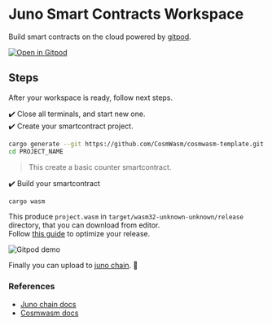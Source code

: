 # Juno Smart Contracts Workspace

Build smart contracts on the cloud powered by [gitpod](https://www.gitpod.io/).

[![Open in Gitpod](https://gitpod.io/button/open-in-gitpod.svg)](https://gitpod.io/#https://github.com/giansalex/juno-wasm-workspace)

## Steps
After your workspace is ready, follow next steps.

:heavy_check_mark: Close all terminals, and start new one.    
:heavy_check_mark: Create your smartcontract project.
```bash
cargo generate --git https://github.com/CosmWasm/cosmwasm-template.git --name PROJECT_NAME
cd PROJECT_NAME
```
> This create a basic counter smartcontract. 

:heavy_check_mark: Build your smartcontract
```bash
cargo wasm
```
This produce `project.wasm` in `target/wasm32-unknown-unknown/release` directory, that you can download from editor.     
Follow [this guide](https://docs.junochain.com/smart-contracts/downloading-and-compiling-smart-contracts) to optimize your release.

![Gitpod demo](https://cdn.giansalex.dev/images/github/juno-gitpod.gif)

Finally you can upload to [juno chain](https://docs.junochain.com/smart-contracts/uploading-and-interacting#go-cli). :rocket:

### References
- [Juno chain docs](https://docs.junochain.com/)
- [Cosmwasm docs](https://docs.cosmwasm.com/)
